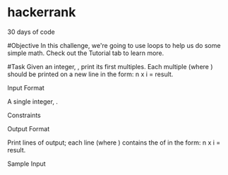 # hackerrank

 30 days of code



#Objective
In this challenge, we're going to use loops to help us do some simple math. Check out the Tutorial tab to learn more.

#Task
Given an integer, , print its first  multiples. Each multiple  (where ) should be printed on a new line in the form: n x i = result.

Input Format

A single integer, .

Constraints

Output Format

Print  lines of output; each line  (where ) contains the  of  in the form:
n x i = result.

Sample Input